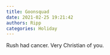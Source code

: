 ```yaml
---
title: Goonsquad
date: 2021-02-25 19:21:42
authors: Ripp
categories: Holiday
---
```


 Rush had cancer.
Very Christian of you.